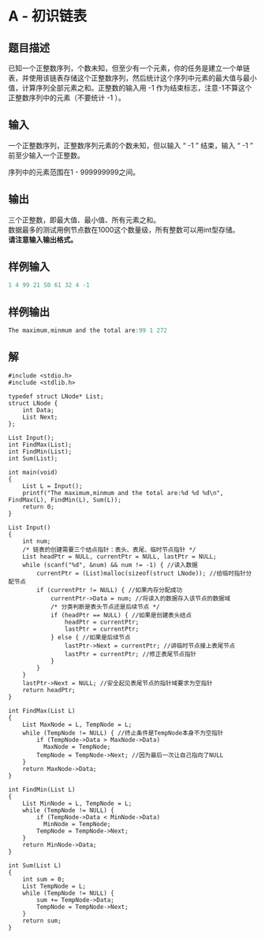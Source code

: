 # A - 初识链表



## 题目描述

已知一个正整数序列，个数未知，但至少有一个元素，你的任务是建立一个单链表，并使用该链表存储这个正整数序列，然后统计这个序列中元素的最大值与最小值，计算序列全部元素之和。正整数的输入用 -1 作为结束标志，注意-1不算这个正整数序列中的元素（不要统计 -1 ）。



## 输入

一个正整数序列，正整数序列元素的个数未知，但以输入 “ -1 ” 结束，输入 “ -1 ” 前至少输入一个正整数。  

序列中的元素范围在1 - 999999999之间。



## 输出

三个正整数，即最大值、最小值、所有元素之和。  
数据最多的测试用例节点数在1000这个数量级，所有整数可以用int型存储。  
**请注意输入输出格式。**  



## 样例输入

```C
1 4 99 21 50 61 32 4 -1
```



## 样例输出

```C
The maximum,minmum and the total are:99 1 272
```



## 解

```C{.line-numbers}
#include <stdio.h>
#include <stdlib.h>

typedef struct LNode* List;
struct LNode {
    int Data;
    List Next;
};

List Input();
int FindMax(List);
int FindMin(List);
int Sum(List);

int main(void)
{
    List L = Input();
    printf("The maximum,minmum and the total are:%d %d %d\n", FindMax(L), FindMin(L), Sum(L));
    return 0;
}

List Input()
{
    int num;
    /* 链表的创建需要三个结点指针：表头、表尾、临时节点指针 */
    List headPtr = NULL, currentPtr = NULL, lastPtr = NULL;
    while (scanf("%d", &num) && num != -1) { //读入数据
        currentPtr = (List)malloc(sizeof(struct LNode)); //给临时指针分配节点
        if (currentPtr != NULL) { //如果内存分配成功
            currentPtr->Data = num; //将读入的数据存入该节点的数据域
            /* 分类判断是表头节点还是后续节点 */
            if (headPtr == NULL) { //如果是创建表头结点
                headPtr = currentPtr;
                lastPtr = currentPtr;
            } else { //如果是后续节点
                lastPtr->Next = currentPtr; //讲临时节点接上表尾节点
                lastPtr = currentPtr; //修正表尾节点指针
            }
        }
    }
    lastPtr->Next = NULL; //安全起见表尾节点的指针域要求为空指针
    return headPtr;
}

int FindMax(List L)
{
    List MaxNode = L, TempNode = L;
    while (TempNode != NULL) { //终止条件是TempNode本身不为空指针
        if (TempNode->Data > MaxNode->Data)
          MaxNode = TempNode;
        TempNode = TempNode->Next; //因为最后一次让自己指向了NULL
    }
    return MaxNode->Data;
}

int FindMin(List L)
{
    List MinNode = L, TempNode = L;
    while (TempNode != NULL) {
        if (TempNode->Data < MinNode->Data)
          MinNode = TempNode;
        TempNode = TempNode->Next;
    }
    return MinNode->Data;
}

int Sum(List L)
{
    int sum = 0;
    List TempNode = L;
    while (TempNode != NULL) {
        sum += TempNode->Data;
        TempNode = TempNode->Next;
    }
    return sum;
}
```

